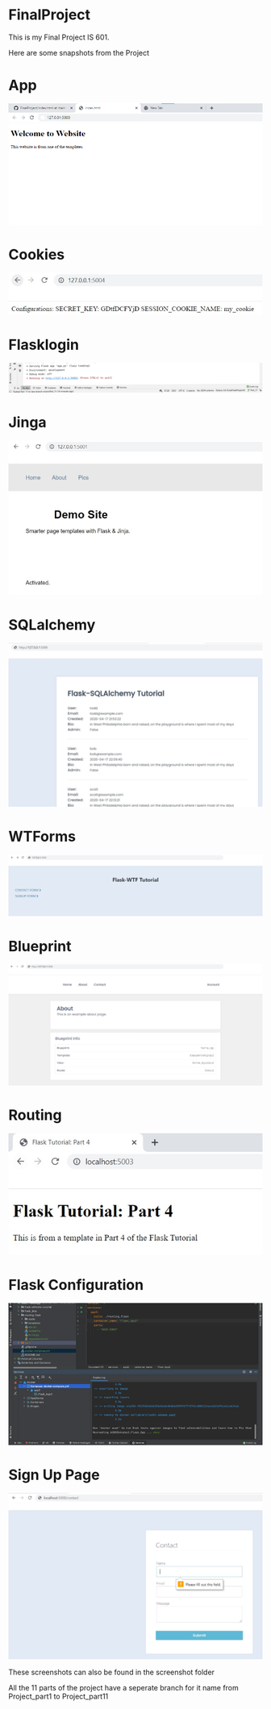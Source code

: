 # FinalProject

This is my Final Project IS 601.

Here are some snapshots from the Project

# App
![alt text](https://github.com/Pa1710/FinalProject/blob/main/Screenshots/app%20(2).png)

# Cookies
![alt text](https://github.com/Pa1710/FinalProject/blob/main/Screenshots/Cookies.jpg)

# Flasklogin
![alt text](https://github.com/Pa1710/FinalProject/blob/main/Screenshots/Flasklogin.png)

# Jinga
![alt text](https://github.com/Pa1710/FinalProject/blob/main/Screenshots/Jinga(1).jpg)

# SQLalchemy
![alt text](https://github.com/Pa1710/FinalProject/blob/main/Screenshots/SQlalchemy.jpg)

# WTForms
![alt text](https://github.com/Pa1710/FinalProject/blob/main/Screenshots/Wtfform.jpg)

# Blueprint
![alt text](https://github.com/Pa1710/FinalProject/blob/main/Screenshots/Blueprint(1).jpg)

# Routing
![alt text](https://github.com/Pa1710/FinalProject/blob/main/Screenshots/Routing.jpg)

# Flask Configuration
![alt text](https://github.com/Pa1710/FinalProject/blob/main/Screenshots/Configuration.png)

# Sign Up Page

![alt text](https://github.com/Pa1710/FinalProject/blob/main/Screenshots/Signup%20page.jpg)

These screenshots can also be found in the screenshot folder

All the 11 parts of the project have a seperate branch for it name from Project_part1 to Project_part11
